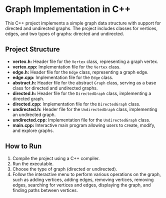 # Graph Implementation in C++

This C++ project implements a simple graph data structure with support for directed and undirected graphs. The project includes classes for vertices, edges, and two types of graphs: directed and undirected.

## Project Structure

- **vertex.h:** Header file for the `Vertex` class, representing a graph vertex.
- **vertex.cpp:** Implementation file for the `Vertex` class.
- **edge.h:** Header file for the `Edge` class, representing a graph edge.
- **edge.cpp:** Implementation file for the `Edge` class.
- **abstract.h:** Header file for the abstract `Graph` class, serving as a base class for directed and undirected graphs.
- **directed.h:** Header file for the `DirectedGraph` class, implementing a directed graph.
- **directed.cpp:** Implementation file for the `DirectedGraph` class.
- **undirected.h:** Header file for the `UndirectedGraph` class, implementing an undirected graph.
- **undirected.cpp:** Implementation file for the `UndirectedGraph` class.
- **main.cpp:** Interactive main program allowing users to create, modify, and explore graphs.

## How to Run

1. Compile the project using a C++ compiler.
2. Run the executable.
3. Choose the type of graph (directed or undirected).
4. Follow the interactive menu to perform various operations on the graph, such as adding vertices, adding edges, removing vertices, removing edges, searching for vertices and edges, displaying the graph, and finding paths between vertices.
